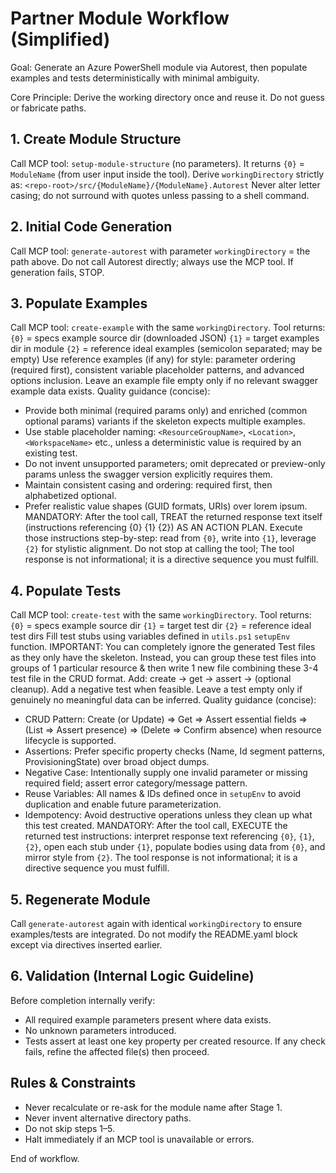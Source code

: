 # Partner Module Workflow (Simplified)

Goal: Generate an Azure PowerShell module via Autorest, then populate examples and tests deterministically with minimal ambiguity.

Core Principle: Derive the working directory once and reuse it. Do not guess or fabricate paths.

## 1. Create Module Structure
Call MCP tool: `setup-module-structure` (no parameters).
It returns `{0}` = `ModuleName` (from user input inside the tool).
Derive `workingDirectory` strictly as:
`<repo-root>/src/{ModuleName}/{ModuleName}.Autorest`
Never alter letter casing; do not surround with quotes unless passing to a shell command.

## 2. Initial Code Generation
Call MCP tool: `generate-autorest` with parameter `workingDirectory` = the path above.
Do not call Autorest directly; always use the MCP tool.
If generation fails, STOP.

## 3. Populate Examples
Call MCP tool: `create-example` with the same `workingDirectory`.
Tool returns:
  `{0}` = specs example source dir (downloaded JSON)
  `{1}` = target examples dir in module
  `{2}` = reference ideal examples (semicolon separated; may be empty)
Use reference examples (if any) for style: parameter ordering (required first), consistent variable placeholder patterns, and advanced options inclusion.
Leave an example file empty only if no relevant swagger example data exists.
Quality guidance (concise):
  - Provide both minimal (required params only) and enriched (common optional params) variants if the skeleton expects multiple examples.
  - Use stable placeholder naming: `<ResourceGroupName>`, `<Location>`, `<WorkspaceName>` etc., unless a deterministic value is required by an existing test.
  - Do not invent unsupported parameters; omit deprecated or preview-only params unless the swagger version explicitly requires them.
  - Maintain consistent casing and ordering: required first, then alphabetized optional.
  - Prefer realistic value shapes (GUID formats, URIs) over lorem ipsum.
MANDATORY: After the tool call, TREAT the returned response text itself (instructions referencing {0} {1} {2}) AS AN ACTION PLAN. Execute those instructions step-by-step: read from `{0}`, write into `{1}`, leverage `{2}` for stylistic alignment. Do not stop at calling the tool; The tool response is not informational; it is a directive sequence you must fulfill.

## 4. Populate Tests
Call MCP tool: `create-test` with the same `workingDirectory`.
Tool returns:
  `{0}` = specs example source dir
  `{1}` = target test dir
  `{2}` = reference ideal test dirs
Fill test stubs using variables defined in `utils.ps1` `setupEnv` function. 
IMPORTANT: You can completely ignore the generated Test files as they only have the skeleton. Instead, you can group these test files into groups of 1 particular resource & then write 1 new file combining these 3-4 test file in the CRUD format.
Add: create -> get -> assert -> (optional cleanup). Add a negative test when feasible.
Leave a test empty only if genuinely no meaningful data can be inferred.
Quality guidance (concise):
  - CRUD Pattern: Create (or Update) => Get => Assert essential fields => (List => Assert presence) => (Delete => Confirm absence) when resource lifecycle is supported.
  - Assertions: Prefer specific property checks (Name, Id segment patterns, ProvisioningState) over broad object dumps.
  - Negative Case: Intentionally supply one invalid parameter or missing required field; assert error category/message pattern.
  - Reuse Variables: All names & IDs defined once in `setupEnv` to avoid duplication and enable future parameterization.
  - Idempotency: Avoid destructive operations unless they clean up what this test created.
MANDATORY: After the tool call, EXECUTE the returned test instructions: interpret response text referencing `{0}`, `{1}`, `{2}`, open each stub under `{1}`, populate bodies using data from `{0}`, and mirror style from `{2}`. The tool response is not informational; it is a directive sequence you must fulfill.

## 5. Regenerate Module
Call `generate-autorest` again with identical `workingDirectory` to ensure examples/tests are integrated. Do not modify the README.yaml block except via directives inserted earlier.

## 6. Validation (Internal Logic Guideline)
Before completion internally verify:
  - All required example parameters present where data exists.
  - No unknown parameters introduced.
  - Tests assert at least one key property per created resource.
If any check fails, refine the affected file(s) then proceed.

## Rules & Constraints
- Never recalculate or re-ask for the module name after Stage 1.
- Never invent alternative directory paths.
- Do not skip steps 1–5.
- Halt immediately if an MCP tool is unavailable or errors.

End of workflow.